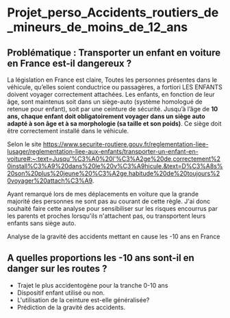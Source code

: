 # Projet_perso_Accidents_routiers_de_mineurs_de_moins_de_12_ans
## **Problématique** : Transporter un enfant en voiture en France est-il dangereux ? 

La législation en France est claire, 
Toutes les personnes présentes dans le véhicule, qu’elles soient conductrice ou passagères, a fortiori LES ENFANTS doivent voyager correctement attachées.
Les enfants, en fonction de leur âge, sont maintenus soit dans un siège-auto (système homologué de retenue pour enfant), soit par une ceinture de sécurité.
Jusqu’à l’âge de **10 ans, chaque enfant doit obligatoirement voyager dans un siège auto adapté à son âge et à sa morphologie (sa taille et son poids)**. Ce siège doit être correctement installé dans le véhicule.

Selon le site https://www.securite-routiere.gouv.fr/reglementation-liee-lusager/reglementation-liee-aux-enfants/transporter-un-enfant-en-voiture#:~:text=Jusqu'%C3%A0%20l'%C3%A2ge%20de,correctement%20install%C3%A9%20dans%20le%20v%C3%A9hicule.&text=D%C3%A8s%20son%20plus%20jeune%20%C3%A2ge,habitude%20de%20toujours%20voyager%20attach%C3%A9.

Ayant remarqué lors de mes déplacements en voiture que la grande majorité des personnes ne sont pas au courant de cette règle. J'ai donc souhaité faire cette analyse pour sensibiliser sur les risques encourrus par les parents et proches lorsqu'ils n'attachent pas, ou transportent leurs enfants sans siège auto.

Analyse de la gravité des accidents mettant en cause les -10 ans en France
## A quelles proportions les -10 ans sont-il en danger sur les routes ?

- Trajet le plus accidentogène pour la tranche 0-10 ans
- Dispositif enfant utilisé ou non.
- L'utilisation de la ceinture est-elle généralisée?
- Prédiction de la gravité des accidents.


